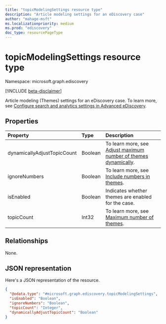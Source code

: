 ```yaml
---
title: "topicModelingSettings resource type"
description: "Article modeling settings for an eDiscovery case"
author: "mahage-msft"
ms.localizationpriority: medium
ms.prod: "ediscovery"
doc_type: resourcePageType
---
```


# topicModelingSettings resource type

Namespace: microsoft.graph.ediscovery

[!INCLUDE [beta-disclaimer](../../includes/beta-disclaimer.md)]

Article modeling (Themes) settings for an eDiscovery case. To learn more, see [Configure search and analytics settings in Advanced eDiscovery](/microsoft-365/compliance/configure-search-and-analytics-settings-in-advanced-ediscovery).

## Properties

|Property|Type|Description|
|:---|:---|:---|
|dynamicallyAdjustTopicCount|Boolean|To learn more, see [Adjust maximum number of themes dynamically](/microsoft-365/compliance/configure-search-and-analytics-settings-in-advanced-ediscovery#themes).|
|ignoreNumbers|Boolean|To learn more, see [Include numbers in themes](/microsoft-365/compliance/configure-search-and-analytics-settings-in-advanced-ediscovery#themes).|
|isEnabled|Boolean|Indicates whether themes are enabled for the case.|
|topicCount|Int32|To learn more, see [Maximum number of themes](/microsoft-365/compliance/configure-search-and-analytics-settings-in-advanced-ediscovery#themes).|

## Relationships

None.

## JSON representation

Here's a JSON representation of the resource.
<!-- {
  "blockType": "resource",
  "@odata.type": "microsoft.graph.ediscovery.topicModelingSettings"
}
-->

``` json
{
  "@odata.type": "#microsoft.graph.ediscovery.topicModelingSettings",
  "isEnabled": "Boolean",
  "ignoreNumbers": "Boolean",
  "topicCount": "Integer",
  "dynamicallyAdjustTopicCount": "Boolean"
}
```
